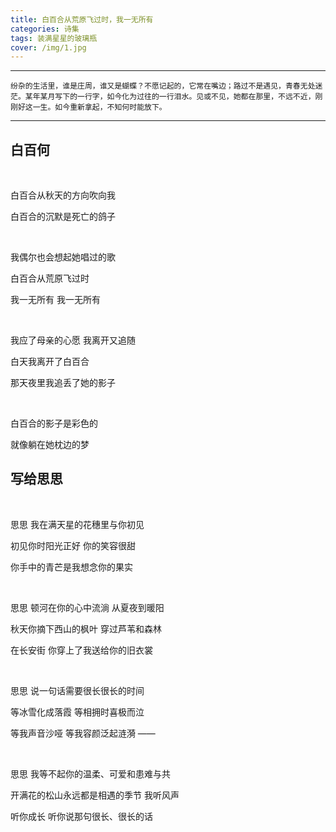 ```yaml
---
title: 白百合从荒原飞过时，我一无所有
categories: 诗集
tags: 装满星星的玻璃瓶
cover: /img/1.jpg
---
```


------

```纷杂的生活里，谁是庄周，谁又是蝴蝶？不愿记起的，它常在嘴边；路过不是遇见，青春无处迷茫。某年某月写下的一行字，如今化为过往的一行泪水。见或不见，她都在那里，不远不近，刚刚好这一生。如今重新拿起，不知何时能放下。```

------

## 白百何

</br>

白百合从秋天的方向吹向我

白百合的沉默是死亡的鸽子

</br>

我偶尔也会想起她唱过的歌

白百合从荒原飞过时

我一无所有 我一无所有

</br>

我应了母亲的心愿 我离开又追随

白天我离开了白百合

那天夜里我追丢了她的影子

</br>

白百合的影子是彩色的

就像躺在她枕边的梦



## 写给思思

</br>

思思 我在满天星的花穗里与你初见

初见你时阳光正好 你的笑容很甜

你手中的青芒是我想念你的果实

</br>

思思 顿河在你的心中流淌 从夏夜到暖阳

秋天你摘下西山的枫叶 穿过芦苇和森林

在长安街 你穿上了我送给你的旧衣裳

</br>

思思 说一句话需要很长很长的时间

等冰雪化成落霞 等相拥时喜极而泣

等我声音沙哑 等我容颜泛起涟漪 ——

</br>

思思 我等不起你的温柔、可爱和患难与共

开满花的松山永远都是相遇的季节 我听风声

听你成长 听你说那句很长、很长的话



## 













